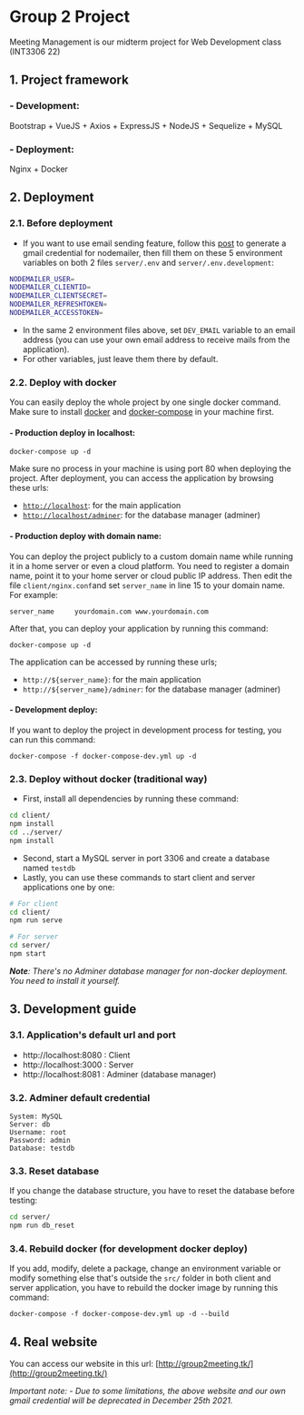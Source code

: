 #  Group 2 Project

Meeting Management is our midterm project for Web Development class (INT3306 22)
  
##  1. Project framework

###  - Development:

Bootstrap + VueJS + Axios + ExpressJS + NodeJS + Sequelize + MySQL

###  - Deployment:

Nginx + Docker

## 2. Deployment

### 2.1. Before deployment

 - If you want to use email sending feature, follow this [post](https://www.freecodecamp.org/news/use-nodemailer-to-send-emails-from-your-node-js-server/) to generate a gmail credential for nodemailer, then fill them on these 5 environment variables on both 2 files `server/.env` and `server/.env.development`:
```bash
NODEMAILER_USER=
NODEMAILER_CLIENTID=
NODEMAILER_CLIENTSECRET=
NODEMAILER_REFRESHTOKEN=
NODEMAILER_ACCESSTOKEN=
```
 - In the same 2 environment files above, set `DEV_EMAIL` variable to an email address (you can use your own email address to receive mails from the application).
 - For other variables, just leave them there by default.

###  2.2. Deploy with docker

You can easily deploy the whole project by one single docker command. Make sure to install [docker](https://docs.docker.com/get-docker/) and [docker-compose](https://docs.docker.com/compose/install/) in your machine first.

####  - Production deploy in localhost:
```
docker-compose up -d
```
Make sure no process in your machine is using port 80 when deploying the project. After deployment, you can access the application by browsing these urls:
 - [`http://localhost`](http://localhost): for the main application
 - [`http://localhost/adminer`](http://localhost/adminer): for the database manager (adminer)

####  - Production deploy with domain name:
You can deploy the project publicly to a custom domain name while running it in a home server or even a cloud platform. You need to register a domain name, point it to your home server or cloud public IP address. Then edit the file `client/nginx.conf`and set `server_name` in line 15 to your domain name. For example:
```nginx
server_name		yourdomain.com www.yourdomain.com	
```
After that, you can deploy your application by running this command:
```
docker-compose up -d
```
The application can be accessed by running these urls;
- `http://${server_name}`: for the main application
- `http://${server_name}/adminer`: for the database manager (adminer)

####  - Development deploy:
If you want to deploy the project in development process for testing, you can run this command:
```
docker-compose -f docker-compose-dev.yml up -d
```

###  2.3. Deploy without docker (traditional way)
- First, install all dependencies by running these command:
```bash
cd client/
npm install
cd ../server/
npm install
```
- Second, start a MySQL server in port 3306 and create a database named `testdb`
- Lastly, you can use these commands to start client and server applications one by one: 
```bash
# For client
cd client/
npm run serve
```
```bash
# For server
cd server/
npm start
```
***Note**: There's no Adminer database manager for non-docker deployment. You need to install it yourself.*

##  3. Development guide

### 3.1. Application's default url and port

- http://localhost:8080 : Client
- http://localhost:3000 : Server
- http://localhost:8081 : Adminer (database manager)

###  3.2. Adminer default credential
```
System: MySQL
Server: db
Username: root
Password: admin
Database: testdb
```

###  3.3. Reset database
If you change the database structure, you have to reset the database before testing:
```bash
cd server/
npm run db_reset
```

### 3.4. Rebuild docker (for development docker deploy)
If you add, modify, delete a package, change an environment variable or modify something else that's outside the `src/` folder in both client and server application, you have to rebuild the docker image by running this command:
```
docker-compose -f docker-compose-dev.yml up -d --build
```

## 4. Real website

You can access our website in this url:
[http://group2meeting.tk/](http://group2meeting.tk/)

*Important note:*
*- Due to some limitations, the above website and our own gmail credential will be deprecated in December 25th 2021.*

